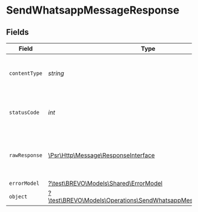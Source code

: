 # SendWhatsappMessageResponse


## Fields

| Field                                                                                                                        | Type                                                                                                                         | Required                                                                                                                     | Description                                                                                                                  |
| ---------------------------------------------------------------------------------------------------------------------------- | ---------------------------------------------------------------------------------------------------------------------------- | ---------------------------------------------------------------------------------------------------------------------------- | ---------------------------------------------------------------------------------------------------------------------------- |
| `contentType`                                                                                                                | *string*                                                                                                                     | :heavy_check_mark:                                                                                                           | HTTP response content type for this operation                                                                                |
| `statusCode`                                                                                                                 | *int*                                                                                                                        | :heavy_check_mark:                                                                                                           | HTTP response status code for this operation                                                                                 |
| `rawResponse`                                                                                                                | [\Psr\Http\Message\ResponseInterface](https://www.php-fig.org/psr/psr-7/#33-psrhttpmessageresponseinterface)                 | :heavy_check_mark:                                                                                                           | Raw HTTP response; suitable for custom response parsing                                                                      |
| `errorModel`                                                                                                                 | [?\test\BREVO\Models\Shared\ErrorModel](../../Models/Shared/ErrorModel.md)                                                   | :heavy_minus_sign:                                                                                                           | bad request                                                                                                                  |
| `object`                                                                                                                     | [?\test\BREVO\Models\Operations\SendWhatsappMessageResponseBody](../../Models/Operations/SendWhatsappMessageResponseBody.md) | :heavy_minus_sign:                                                                                                           | successfully created                                                                                                         |